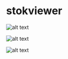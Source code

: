 # stokviewer

![alt text](https://user-images.githubusercontent.com/28780428/114272641-e92cfc00-9a51-11eb-8bf2-ab29c3274e51.png)

![alt text](https://user-images.githubusercontent.com/28780428/114272643-ea5e2900-9a51-11eb-8b95-d3b943a16fdb.png)

![alt text](https://user-images.githubusercontent.com/28780428/114272645-eaf6bf80-9a51-11eb-9cd4-0f43afd60388.png)
